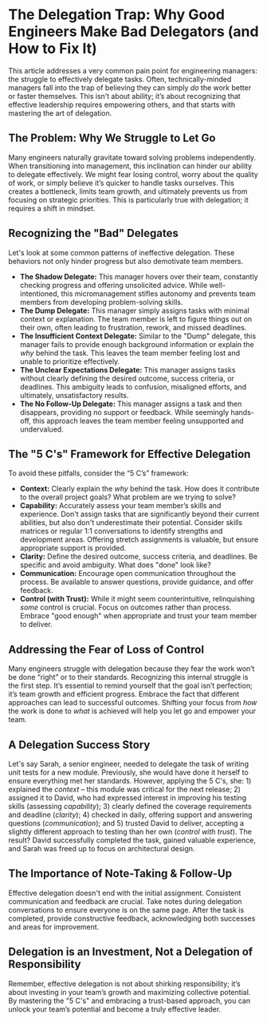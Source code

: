 # The Delegation Trap: Why Good Engineers Make Bad Delegators (and How to Fix It)

This article addresses a very common pain point for engineering managers: the struggle to effectively delegate tasks. Often, technically-minded managers fall into the trap of believing they can simply *do* the work better or faster themselves. This isn’t about ability; it’s about recognizing that effective leadership requires empowering others, and that starts with mastering the art of delegation.

## The Problem: Why We Struggle to Let Go

Many engineers naturally gravitate toward solving problems independently. When transitioning into management, this inclination can hinder our ability to delegate effectively. We might fear losing control, worry about the quality of work, or simply believe it’s quicker to handle tasks ourselves. This creates a bottleneck, limits team growth, and ultimately prevents us from focusing on strategic priorities. This is particularly true with delegation; it requires a shift in mindset.

## Recognizing the "Bad" Delegates

Let's look at some common patterns of ineffective delegation. These behaviors not only hinder progress but also demotivate team members.

*   **The Shadow Delegate:** This manager hovers over their team, constantly checking progress and offering unsolicited advice. While well-intentioned, this micromanagement stifles autonomy and prevents team members from developing problem-solving skills.
*   **The Dump Delegate:** This manager simply assigns tasks with minimal context or explanation. The team member is left to figure things out on their own, often leading to frustration, rework, and missed deadlines.
*   **The Insufficient Context Delegate:** Similar to the "Dump" delegate, this manager fails to provide enough background information or explain the *why* behind the task. This leaves the team member feeling lost and unable to prioritize effectively.
*   **The Unclear Expectations Delegate:** This manager assigns tasks without clearly defining the desired outcome, success criteria, or deadlines. This ambiguity leads to confusion, misaligned efforts, and ultimately, unsatisfactory results.
*   **The No Follow-Up Delegate:** This manager assigns a task and then disappears, providing no support or feedback. While seemingly hands-off, this approach leaves the team member feeling unsupported and undervalued.

## The "5 C's" Framework for Effective Delegation

To avoid these pitfalls, consider the “5 C’s” framework:

*   **Context:** Clearly explain the *why* behind the task. How does it contribute to the overall project goals? What problem are we trying to solve?
*   **Capability:** Accurately assess your team member’s skills and experience. Don't assign tasks that are significantly beyond their current abilities, but also don't underestimate their potential. Consider skills matrices or regular 1:1 conversations to identify strengths and development areas. Offering stretch assignments is valuable, but ensure appropriate support is provided.
*   **Clarity:** Define the desired outcome, success criteria, and deadlines. Be specific and avoid ambiguity. What does "done" look like?
*   **Communication:** Encourage open communication throughout the process. Be available to answer questions, provide guidance, and offer feedback.
*   **Control (with Trust):** While it might seem counterintuitive, relinquishing *some* control is crucial. Focus on outcomes rather than process. Embrace "good enough" when appropriate and trust your team member to deliver.

## Addressing the Fear of Loss of Control

Many engineers struggle with delegation because they fear the work won’t be done “right” or to their standards. Recognizing this internal struggle is the first step. It’s essential to remind yourself that the goal isn’t perfection; it’s team growth and efficient progress. Embrace the fact that different approaches can lead to successful outcomes. Shifting your focus from *how* the work is done to *what* is achieved will help you let go and empower your team.



## A Delegation Success Story

Let's say Sarah, a senior engineer, needed to delegate the task of writing unit tests for a new module. Previously, she would have done it herself to ensure everything met her standards. However, applying the 5 C's, she: 1) explained the *context* – this module was critical for the next release; 2) assigned it to David, who had expressed interest in improving his testing skills (assessing *capability*); 3) clearly defined the coverage requirements and deadline (*clarity*); 4) checked in daily, offering support and answering questions (*communication*); and 5) trusted David to deliver, accepting a slightly different approach to testing than her own (*control with trust*). The result? David successfully completed the task, gained valuable experience, and Sarah was freed up to focus on architectural design. 

## The Importance of Note-Taking & Follow-Up

Effective delegation doesn't end with the initial assignment. Consistent communication and feedback are crucial. Take notes during delegation conversations to ensure everyone is on the same page. After the task is completed, provide constructive feedback, acknowledging both successes and areas for improvement. 

## Delegation is an Investment, Not a Delegation of Responsibility

Remember, effective delegation is not about shirking responsibility; it’s about investing in your team’s growth and maximizing collective potential. By mastering the "5 C's" and embracing a trust-based approach, you can unlock your team’s potential and become a truly effective leader.